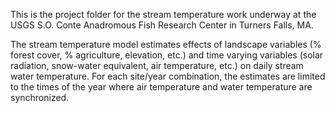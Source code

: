 This is the project folder for the stream temperature work underway at the USGS S.O. Conte Anadromous Fish Research Center in Turners Falls, MA.

The stream temperature model estimates effects of landscape variables (% forest cover, % agriculture, elevation, etc.) and time varying variables (solar radiation, snow-water equivalent, air temperature, etc.) on daily stream water temperature. For each site/year combination, the estimates are limited to the times of the year where air temperature and water temperature are synchronized.
